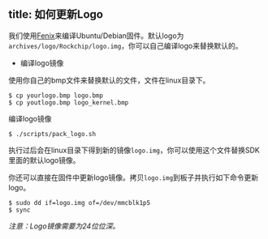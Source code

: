 title: 如何更新Logo
---


我们使用[Fenix](/zh-cn/vim1/FenixScript.html)来编译Ubuntu/Debian固件。默认logo为`archives/logo/Rockchip/logo.img`，你可以自己编译logo来替换默认的。

* 编译logo镜像

使用你自己的bmp文件来替换默认的文件，文件在linux目录下。

```
$ cp yourlogo.bmp logo.bmp
$ cp youtlogo.bmp logo_kernel.bmp
```

编译logo镜像

```
$ ./scripts/pack_logo.sh
```

执行过后会在linux目录下得到新的镜像`logo.img`，你可以使用这个文件替换SDK里面的默认logo镜像。

你还可以直接在固件中更新logo镜像。拷贝`logo.img`到板子并执行如下命令更新logo。


```
$ sudo dd if=logo.img of=/dev/mmcblk1p5
$ sync
```

*注意：Logo镜像需要为24位位深。*
